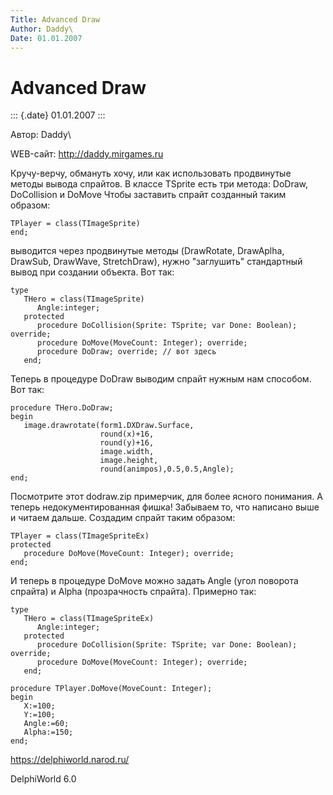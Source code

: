```yaml
---
Title: Advanced Draw
Author: Daddy\
Date: 01.01.2007
---
```



Advanced Draw
=============

::: {.date}
01.01.2007
:::

Автор: Daddy\

WEB-сайт: http://daddy.mirgames.ru

Кручу-верчу, обмануть хочу, или как использовать продвинутые методы
вывода спрайтов. В классе TSprite есть три метода: DoDraw, DoCollision и
DoMove Чтобы заставить спрайт созданный таким образом:

    TPlayer = class(TImageSprite)
    end;

выводится через продвинутые методы (DrawRotate, DrawAplha, DrawSub,
DrawWave, StretchDraw), нужно \"заглушить\" стандартный вывод при
создании объекта. Вот так:

    type
       THero = class(TImageSprite)
          Angle:integer;
       protected
          procedure DoCollision(Sprite: TSprite; var Done: Boolean); override;
          procedure DoMove(MoveCount: Integer); override;
          procedure DoDraw; override; // вот здесь
       end;

Теперь в процедуре DoDraw выводим спрайт нужным нам способом. Вот так:

     
    procedure THero.DoDraw;
    begin
       image.drawrotate(form1.DXDraw.Surface,
                        round(x)+16,
                        round(y)+16,
                        image.width,
                        image.height,
                        round(animpos),0.5,0.5,Angle);
    end;

Посмотрите этот dodraw.zip примерчик, для более ясного понимания. А
теперь недокументированная фишка! Забываем то, что написано выше и
читаем дальше. Cоздадим спрайт таким образом:

    TPlayer = class(TImageSpriteEx)
    protected
       procedure DoMove(MoveCount: Integer); override;
    end;

И теперь в процедуре DoMove можно задать Angle (угол поворота спрайта) и
Alpha (прозрачность спрайта). Примерно так:

    type
       THero = class(TImageSpriteEx)
          Angle:integer;
       protected
          procedure DoCollision(Sprite: TSprite; var Done: Boolean); override;
          procedure DoMove(MoveCount: Integer); override;
       end;
     
    procedure TPlayer.DoMove(MoveCount: Integer);
    begin
       X:=100;
       Y:=100;
       Angle:=60;
       Alpha:=150;
    end;

<https://delphiworld.narod.ru/>

DelphiWorld 6.0
